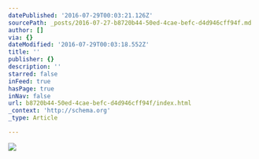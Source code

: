 ```yaml
---
datePublished: '2016-07-29T00:03:21.126Z'
sourcePath: _posts/2016-07-27-b8720b44-50ed-4cae-befc-d4d946cff94f.md
author: []
via: {}
dateModified: '2016-07-29T00:03:18.552Z'
title: ''
publisher: {}
description: ''
starred: false
inFeed: true
hasPage: true
inNav: false
url: b8720b44-50ed-4cae-befc-d4d946cff94f/index.html
_context: 'http://schema.org'
_type: Article

---
```

![](https://the-grid-user-content.s3-us-west-2.amazonaws.com/2e6583bc-3d6c-4826-a5c1-d9d50f59d578.jpg)
